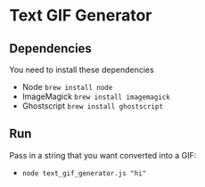 # Text GIF Generator

## Dependencies

You need to install these dependencies

- Node `brew install node`
- ImageMagick `brew install imagemagick`
- Ghostscript `brew install ghostscript`

## Run

Pass in a string that you want converted into a GIF:

- `node text_gif_generator.js "hi"`
